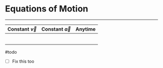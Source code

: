 # Equations of Motion
---

| Constant $\vec{v}$ | Constant $\vec{a}$ | Anytime |
| ------------------ | ------------------ | ------- |
|                    |                    |         |
|                    |                    |         |
|                    |                    |         |
|                    |                    |         |
|                    |                    |         |
|                    |                    |         |
#todo
- [ ] Fix this too